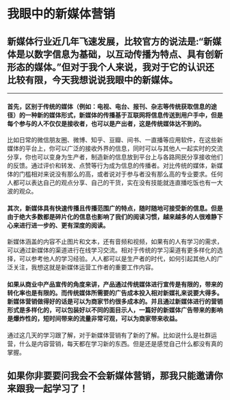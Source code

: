 # 我眼中的新媒体营销
## 新媒体行业近几年飞速发展，比较官方的说法是:“新媒体是以数字信息为基础，以互动传播为特点、具有创新形态的媒体。”但对于我个人来说，我对于它的认识还比较有限，今天我想说说我眼中的新媒体。
---
#### 首先，区别于传统的媒体（例如：电视、电台、报刊、杂志等传统获取信息的途径）的一种新的媒体形式，新媒体的传播基于互联网将信息传送到用户手中，但是每个参与的人不仅仅是接收者，也可以是产出者，这是传统媒体达不到的。    
比如日常的微信朋友圈、微博、知乎、豆瓣、间书、一直播等应用软件，在这些新媒体的平台上，你可以广泛的接收外界的信息，同时可以与其他人一起实时的交流分享，你也可以变身为生产者，制造新的信息放到平台上与各路网民分享接收他们的反馈。通过评价和转发、点赞等行为成为信息的传播者。对比传统的媒体，新媒体的门槛相对来说没有那么的高，或者说对于参与者没有那么高的专业要求。任何人都可以表达自己的观点分享、自己的干货，实在没有技能就连直播吃饭也有一大波的观众。 
#### 其次，新媒体具有快速传播且传播范围广的特点，随时随地可接受新的信息。但是由于绝大多数都是碎片化的信息也影响了我们的阅读习惯，越来越多的人很难静下心来进行进一步的、更有深度的阅读。    
新媒体涵盖的内容不止图片和文本，还有音频和视频，如果有的人有学习的需求，可以通过新媒体的渠道进行在线学习交流。相对于传统的学习渠道有更多样化的选择，可以参考他人的学习经验。人人都可以是生产者的时代，如何引起其他人的广泛关注，我想这就是新媒体运营工作者的重要工作内容。
#### 如果从商业中产品宣传的角度来讲，产品通过传统媒体进行宣传是有限的，带来的转化率也是有限的。而传统媒体所需要的广告成本投入相对新媒礼来说要大得多。新媒体营销做得好的话是可以为商家节约很多成本的。并且通过新媒体进行的营销形式是多样化的，可以包装好以不同的面目示人，一篇好的新媒体广告带来的影响是爆炸性的，短时间带来的流量非常可观，可以为商家带来收益。     
通过这几天的学习跟了解，对于新媒体营销有了新的了解。比如说什么是社群运营，什么是内容营销，每天都在学习新的东西。但是还是感觉自己什么都没有真的掌握。
## 如果你非要要问我会不会新媒体营销，那我只能邀请你来跟我一起学习了！
